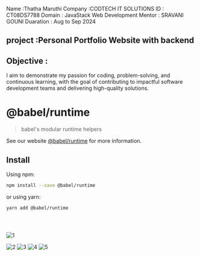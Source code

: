 Name :Thatha Maruthi
Company :CODTECH IT SOLUTIONS
ID : CT08DS7788
Domain : JavaStack Web Development
Mentor : SRAVANI GOUNI
Duaration : Aug to Sep 2024
## project :Personal Portfolio Website with backend
## Objective : 
I aim to demonstrate my passion for coding, problem-solving, and continuous learning, with the goal of contributing to impactful software development teams and delivering high-quality solutions.
# @babel/runtime

> babel's modular runtime helpers

See our website [@babel/runtime](https://babeljs.io/docs/babel-runtime) for more information.

## Install

Using npm:

```sh
npm install --save @babel/runtime

```



or using yarn:






```sh
yarn add @babel/runtime





```
![1](https://github.com/user-attachments/assets/549b21fd-cf5f-4099-84f8-e63f4825a5a3)


![2](https://github.com/user-attachments/assets/e336bf78-dee6-4317-80e6-85390a2542ba)
![3](https://github.com/user-attachments/assets/a687c88e-d7c6-4348-8201-80792115d33b)
![4](https://github.com/user-attachments/assets/7e92a391-cbbd-4a3f-b84b-5db79ea7986f)
![5](https://github.com/user-attachments/assets/937d6005-389d-457d-964b-fc534e761319)





